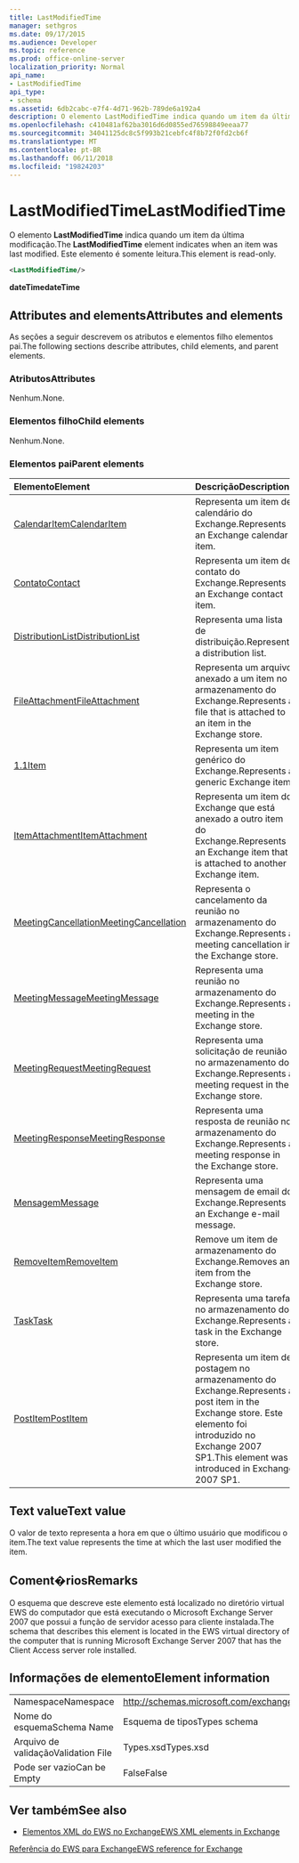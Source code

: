 ```yaml
---
title: LastModifiedTime
manager: sethgros
ms.date: 09/17/2015
ms.audience: Developer
ms.topic: reference
ms.prod: office-online-server
localization_priority: Normal
api_name:
- LastModifiedTime
api_type:
- schema
ms.assetid: 6db2cabc-e7f4-4d71-962b-789de6a192a4
description: O elemento LastModifiedTime indica quando um item da última modificação. Este elemento é somente leitura.
ms.openlocfilehash: c410481af62ba3016d6d0855ed76598849eeaa77
ms.sourcegitcommit: 34041125dc8c5f993b21cebfc4f8b72f0fd2cb6f
ms.translationtype: MT
ms.contentlocale: pt-BR
ms.lasthandoff: 06/11/2018
ms.locfileid: "19824203"
---
```

# <a name="lastmodifiedtime"></a><span data-ttu-id="5a80c-104">LastModifiedTime</span><span class="sxs-lookup"><span data-stu-id="5a80c-104">LastModifiedTime</span></span>

<span data-ttu-id="5a80c-105">O elemento **LastModifiedTime** indica quando um item da última modificação.</span><span class="sxs-lookup"><span data-stu-id="5a80c-105">The **LastModifiedTime** element indicates when an item was last modified.</span></span> <span data-ttu-id="5a80c-106">Este elemento é somente leitura.</span><span class="sxs-lookup"><span data-stu-id="5a80c-106">This element is read-only.</span></span> 
  
```xml
<LastModifiedTime/>
```

 <span data-ttu-id="5a80c-107">**dateTime**</span><span class="sxs-lookup"><span data-stu-id="5a80c-107">**dateTime**</span></span>
## <a name="attributes-and-elements"></a><span data-ttu-id="5a80c-108">Attributes and elements</span><span class="sxs-lookup"><span data-stu-id="5a80c-108">Attributes and elements</span></span>

<span data-ttu-id="5a80c-109">As seções a seguir descrevem os atributos e elementos filho elementos pai.</span><span class="sxs-lookup"><span data-stu-id="5a80c-109">The following sections describe attributes, child elements, and parent elements.</span></span>
  
### <a name="attributes"></a><span data-ttu-id="5a80c-110">Atributos</span><span class="sxs-lookup"><span data-stu-id="5a80c-110">Attributes</span></span>

<span data-ttu-id="5a80c-111">Nenhum.</span><span class="sxs-lookup"><span data-stu-id="5a80c-111">None.</span></span>
  
### <a name="child-elements"></a><span data-ttu-id="5a80c-112">Elementos filho</span><span class="sxs-lookup"><span data-stu-id="5a80c-112">Child elements</span></span>

<span data-ttu-id="5a80c-113">Nenhum.</span><span class="sxs-lookup"><span data-stu-id="5a80c-113">None.</span></span>
  
### <a name="parent-elements"></a><span data-ttu-id="5a80c-114">Elementos pai</span><span class="sxs-lookup"><span data-stu-id="5a80c-114">Parent elements</span></span>

|<span data-ttu-id="5a80c-115">**Elemento**</span><span class="sxs-lookup"><span data-stu-id="5a80c-115">**Element**</span></span>|<span data-ttu-id="5a80c-116">**Descrição**</span><span class="sxs-lookup"><span data-stu-id="5a80c-116">**Description**</span></span>|
|:-----|:-----|
|[<span data-ttu-id="5a80c-117">CalendarItem</span><span class="sxs-lookup"><span data-stu-id="5a80c-117">CalendarItem</span></span>](calendaritem.md) <br/> |<span data-ttu-id="5a80c-118">Representa um item de calendário do Exchange.</span><span class="sxs-lookup"><span data-stu-id="5a80c-118">Represents an Exchange calendar item.</span></span>  <br/> |
|[<span data-ttu-id="5a80c-119">Contato</span><span class="sxs-lookup"><span data-stu-id="5a80c-119">Contact</span></span>](contact.md) <br/> |<span data-ttu-id="5a80c-120">Representa um item de contato do Exchange.</span><span class="sxs-lookup"><span data-stu-id="5a80c-120">Represents an Exchange contact item.</span></span>  <br/> |
|[<span data-ttu-id="5a80c-121">DistributionList</span><span class="sxs-lookup"><span data-stu-id="5a80c-121">DistributionList</span></span>](distributionlist.md) <br/> |<span data-ttu-id="5a80c-122">Representa uma lista de distribuição.</span><span class="sxs-lookup"><span data-stu-id="5a80c-122">Represents a distribution list.</span></span>  <br/> |
|[<span data-ttu-id="5a80c-123">FileAttachment</span><span class="sxs-lookup"><span data-stu-id="5a80c-123">FileAttachment</span></span>](fileattachment.md) <br/> |<span data-ttu-id="5a80c-124">Representa um arquivo anexado a um item no armazenamento do Exchange.</span><span class="sxs-lookup"><span data-stu-id="5a80c-124">Represents a file that is attached to an item in the Exchange store.</span></span>  <br/> |
|[<span data-ttu-id="5a80c-125">1.1</span><span class="sxs-lookup"><span data-stu-id="5a80c-125">Item</span></span>](item.md) <br/> |<span data-ttu-id="5a80c-126">Representa um item genérico do Exchange.</span><span class="sxs-lookup"><span data-stu-id="5a80c-126">Represents a generic Exchange item.</span></span>  <br/> |
|[<span data-ttu-id="5a80c-127">ItemAttachment</span><span class="sxs-lookup"><span data-stu-id="5a80c-127">ItemAttachment</span></span>](itemattachment.md) <br/> |<span data-ttu-id="5a80c-128">Representa um item do Exchange que está anexado a outro item do Exchange.</span><span class="sxs-lookup"><span data-stu-id="5a80c-128">Represents an Exchange item that is attached to another Exchange item.</span></span>  <br/> |
|[<span data-ttu-id="5a80c-129">MeetingCancellation</span><span class="sxs-lookup"><span data-stu-id="5a80c-129">MeetingCancellation</span></span>](meetingcancellation.md) <br/> |<span data-ttu-id="5a80c-130">Representa o cancelamento da reunião no armazenamento do Exchange.</span><span class="sxs-lookup"><span data-stu-id="5a80c-130">Represents a meeting cancellation in the Exchange store.</span></span>  <br/> |
|[<span data-ttu-id="5a80c-131">MeetingMessage</span><span class="sxs-lookup"><span data-stu-id="5a80c-131">MeetingMessage</span></span>](meetingmessage.md) <br/> |<span data-ttu-id="5a80c-132">Representa uma reunião no armazenamento do Exchange.</span><span class="sxs-lookup"><span data-stu-id="5a80c-132">Represents a meeting in the Exchange store.</span></span>  <br/> |
|[<span data-ttu-id="5a80c-133">MeetingRequest</span><span class="sxs-lookup"><span data-stu-id="5a80c-133">MeetingRequest</span></span>](meetingrequest.md) <br/> |<span data-ttu-id="5a80c-134">Representa uma solicitação de reunião no armazenamento do Exchange.</span><span class="sxs-lookup"><span data-stu-id="5a80c-134">Represents a meeting request in the Exchange store.</span></span>  <br/> |
|[<span data-ttu-id="5a80c-135">MeetingResponse</span><span class="sxs-lookup"><span data-stu-id="5a80c-135">MeetingResponse</span></span>](meetingresponse.md) <br/> |<span data-ttu-id="5a80c-136">Representa uma resposta de reunião no armazenamento do Exchange.</span><span class="sxs-lookup"><span data-stu-id="5a80c-136">Represents a meeting response in the Exchange store.</span></span>  <br/> |
|[<span data-ttu-id="5a80c-137">Mensagem</span><span class="sxs-lookup"><span data-stu-id="5a80c-137">Message</span></span>](message-ex15websvcsotherref.md) <br/> |<span data-ttu-id="5a80c-138">Representa uma mensagem de email do Exchange.</span><span class="sxs-lookup"><span data-stu-id="5a80c-138">Represents an Exchange e-mail message.</span></span>  <br/> |
|[<span data-ttu-id="5a80c-139">RemoveItem</span><span class="sxs-lookup"><span data-stu-id="5a80c-139">RemoveItem</span></span>](removeitem.md) <br/> |<span data-ttu-id="5a80c-140">Remove um item de armazenamento do Exchange.</span><span class="sxs-lookup"><span data-stu-id="5a80c-140">Removes an item from the Exchange store.</span></span>  <br/> |
|[<span data-ttu-id="5a80c-141">Task</span><span class="sxs-lookup"><span data-stu-id="5a80c-141">Task</span></span>](task.md) <br/> |<span data-ttu-id="5a80c-142">Representa uma tarefa no armazenamento do Exchange.</span><span class="sxs-lookup"><span data-stu-id="5a80c-142">Represents a task in the Exchange store.</span></span>  <br/> |
|[<span data-ttu-id="5a80c-143">PostItem</span><span class="sxs-lookup"><span data-stu-id="5a80c-143">PostItem</span></span>](postitem.md) <br/> |<span data-ttu-id="5a80c-144">Representa um item de postagem no armazenamento do Exchange.</span><span class="sxs-lookup"><span data-stu-id="5a80c-144">Represents a post item in the Exchange store.</span></span> <span data-ttu-id="5a80c-145">Este elemento foi introduzido no Exchange 2007 SP1.</span><span class="sxs-lookup"><span data-stu-id="5a80c-145">This element was introduced in Exchange 2007 SP1.</span></span>  <br/> |
   
## <a name="text-value"></a><span data-ttu-id="5a80c-146">Text value</span><span class="sxs-lookup"><span data-stu-id="5a80c-146">Text value</span></span>

<span data-ttu-id="5a80c-147">O valor de texto representa a hora em que o último usuário que modificou o item.</span><span class="sxs-lookup"><span data-stu-id="5a80c-147">The text value represents the time at which the last user modified the item.</span></span>
  
## <a name="remarks"></a><span data-ttu-id="5a80c-148">Coment�rios</span><span class="sxs-lookup"><span data-stu-id="5a80c-148">Remarks</span></span>

<span data-ttu-id="5a80c-149">O esquema que descreve este elemento está localizado no diretório virtual EWS do computador que está executando o Microsoft Exchange Server 2007 que possui a função de servidor acesso para cliente instalada.</span><span class="sxs-lookup"><span data-stu-id="5a80c-149">The schema that describes this element is located in the EWS virtual directory of the computer that is running Microsoft Exchange Server 2007 that has the Client Access server role installed.</span></span>
  
## <a name="element-information"></a><span data-ttu-id="5a80c-150">Informações de elemento</span><span class="sxs-lookup"><span data-stu-id="5a80c-150">Element information</span></span>

|||
|:-----|:-----|
|<span data-ttu-id="5a80c-151">Namespace</span><span class="sxs-lookup"><span data-stu-id="5a80c-151">Namespace</span></span>  <br/> |http://schemas.microsoft.com/exchange/services/2006/types  <br/> |
|<span data-ttu-id="5a80c-152">Nome do esquema</span><span class="sxs-lookup"><span data-stu-id="5a80c-152">Schema Name</span></span>  <br/> |<span data-ttu-id="5a80c-153">Esquema de tipos</span><span class="sxs-lookup"><span data-stu-id="5a80c-153">Types schema</span></span>  <br/> |
|<span data-ttu-id="5a80c-154">Arquivo de validação</span><span class="sxs-lookup"><span data-stu-id="5a80c-154">Validation File</span></span>  <br/> |<span data-ttu-id="5a80c-155">Types.xsd</span><span class="sxs-lookup"><span data-stu-id="5a80c-155">Types.xsd</span></span>  <br/> |
|<span data-ttu-id="5a80c-156">Pode ser vazio</span><span class="sxs-lookup"><span data-stu-id="5a80c-156">Can be Empty</span></span>  <br/> |<span data-ttu-id="5a80c-157">False</span><span class="sxs-lookup"><span data-stu-id="5a80c-157">False</span></span>  <br/> |
   
## <a name="see-also"></a><span data-ttu-id="5a80c-158">Ver também</span><span class="sxs-lookup"><span data-stu-id="5a80c-158">See also</span></span>



- [<span data-ttu-id="5a80c-159">Elementos XML do EWS no Exchange</span><span class="sxs-lookup"><span data-stu-id="5a80c-159">EWS XML elements in Exchange</span></span>](ews-xml-elements-in-exchange.md)
  
[<span data-ttu-id="5a80c-160">Referência do EWS para Exchange</span><span class="sxs-lookup"><span data-stu-id="5a80c-160">EWS reference for Exchange</span></span>](ews-reference-for-exchange.md)

